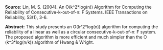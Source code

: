**Source:** Lin, M. S. (2004). An O(k^2\*log(n)) Algorithm for Computing the Reliability of Consecutive-k-out-of-n: F Systems. IEEE Transactions on Reliability, 53(1), 3-6.

**Abstract:** This study presents an O(k^2\*log(n)) algorithm for computing the reliability of a linear as well as a circular consecutive-k-out-of-n: F system. The proposed algorithm is more efficient and much simpler than the O (k^3\*log(n/k)) algorithm of Hwang & Wright.
